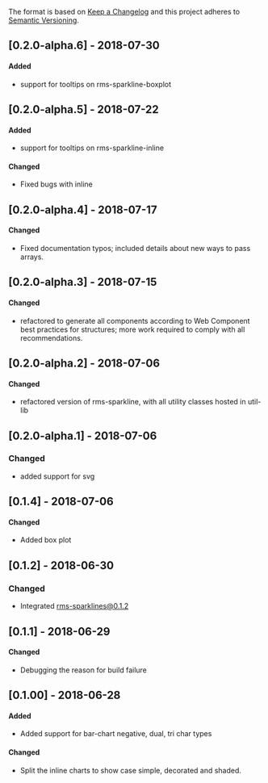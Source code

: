 The format is based on [Keep a Changelog](http://keepachangelog.com/en/1.0.0/)
and this project adheres to [Semantic Versioning](http://semver.org/spec/v2.0.0.html).

## [0.2.0-alpha.6] - 2018-07-30
#### Added
* support for tooltips on rms-sparkline-boxplot

## [0.2.0-alpha.5] - 2018-07-22
#### Added
* support for tooltips on rms-sparkline-inline
#### Changed
* Fixed bugs with inline

## [0.2.0-alpha.4] - 2018-07-17
#### Changed
* Fixed documentation typos; included details about new ways to pass arrays.

## [0.2.0-alpha.3] - 2018-07-15
#### Changed
* refactored to generate all components according to Web Component best practices for structures; more work required to comply with all recommendations.

## [0.2.0-alpha.2] - 2018-07-06
#### Changed
* refactored version of rms-sparkline, with all utility classes hosted in util-lib

## [0.2.0-alpha.1] - 2018-07-06
### Changed
* added support for svg

## [0.1.4] - 2018-07-06
#### Changed
* Added box plot

## [0.1.2] - 2018-06-30
### Changed
* Integrated rms-sparklines@0.1.2

## [0.1.1] - 2018-06-29
#### Changed
* Debugging the reason for build failure

## [0.1.00] - 2018-06-28
#### Added
* Added support for bar-chart negative, dual, tri char types
#### Changed
* Split the inline charts to show case simple, decorated and shaded.

